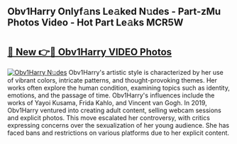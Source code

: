 ## Obv1Harry Onlyf𝚊ns Le𝚊ked N𝚞des - Part-zMu Photos Video - Hot Part Le𝚊ks MCR5W

# <h2><a href="http://ac21639.deff.icu/?id=Obv1Harry">🔗 New 👉🔴 Obv1Harry VIDEO Photos</a></h2>

[![Obv1Harry N𝚞des](https://i.imgur.com/rIISA9y.gif)](http://ac21639.deff.icu/?id=Obv1Harry)
Obv1Harry's artistic style is characterized by her use of vibrant colors, intricate patterns, and thought-provoking themes. Her works often explore the human condition, examining topics such as identity, emotions, and the passage of time. Obv1Harry's influences include the works of Yayoi Kusama, Frida Kahlo, and Vincent van Gogh. In 2019, Obv1Harry ventured into creating adult content, selling webcam sessions and explicit photos. This move escalated her controversy, with critics expressing concerns over the sexualization of her young audience. She has faced bans and restrictions on various platforms due to her explicit content.
